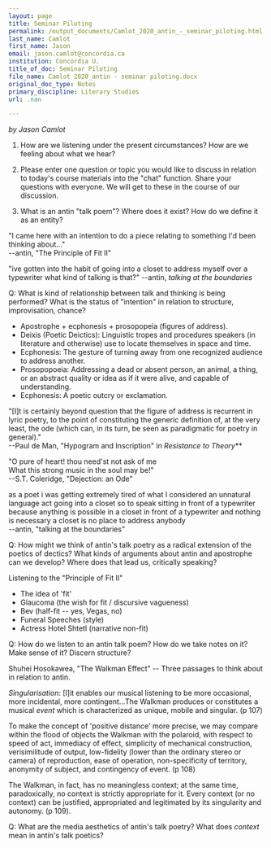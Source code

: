 ```yaml
---
layout: page
title: Seminar Piloting
permalink: /output_documents/Camlot_2020_antin_-_seminar_piloting.html
last_name: Camlot
first_name: Jason
email: jason.camlot@concordia.ca
institution: Concordia U.
title_of_doc: Seminar Piloting
file_name: Camlot 2020_antin - seminar piloting.docx
original_doc_type: Notes
primary_discipline: Literary Studies
url: .nan

---
```

*by Jason Camlot* 

1.  How are we listening under the present circumstances? How are we
    feeling about what we hear?

2.  Please enter one question or topic you would like to discuss in
    relation to today's course materials into the "chat" function. Share
    your questions with everyone. We will get to these in the course of
    our discussion.

3.  What is an antin "talk poem"? Where does it exist? How do we define
    it as an entity?

"I came here with an intention to do a piece relating to something I'd
been thinking about..."  
--antin, "The Principle of Fit II"

"ive gotten into the habit of going into a closet to address myself over a typewriter what kind of talking is that?"
--antin, *talking at the boundaries*

Q: What is kind of relationship between talk and thinking is being
performed? What is the status of "intention" in relation to structure,
improvisation, chance?

* Apostrophe + ecphonesis + prosopopeia (figures of address).
* Deixis (Poetic Deictics): Linguistic tropes and procedures speakers (in
literature and otherwise) use to locate themselves in space and time.
* Ecphonesis: The gesture of turning away from one recognized audience
  to address another.
* Prosopopoeia: Addressing a dead or absent person, an animal, a thing,
  or an abstract quality or idea as if it were alive, and capable of
  understanding.
* Ecphonesis: A poetic outcry or exclamation.

"\[I\]t is certainly beyond question that the figure of address is
recurrent in lyric poetry, to the point of constituting the generic
definition of, at the very least, the ode (which can, in its turn, be
seen as paradigmatic for poetry in general)."    
--Paul de Man, "Hypogram and Inscription" in *Resistance to Theory***

"O pure of heart! thou need\'st not ask of me    
What this strong music in the soul may be!"       
--S.T. Coleridge, "Dejection: an Ode"

as a poet i was getting extremely tired of what I considered an unnatural language act going into a closet so to speak sitting in front of a typewriter because anything is possible in a closet in front of a typewriter and nothing is necessary a closet is no place to address anybody   
--antin, "talking at the boundaries"

Q: How might we think of antin's talk poetry as a radical extension of
the poetics of dectics? What kinds of arguments about antin and
apostrophe can we develop? Where does that lead us, critically speaking?

Listening to the "Principle of Fit II"

- The idea of 'fit'
- Glaucoma (the wish for fit / discursive vagueness)
- Bev (half-fit -- yes, Vegas, no)
- Funeral Speeches (style)
- Actress Hotel Shtetl (narrative non-fit)

Q: How do we listen to an antin talk poem? How do we take notes on it?
Make sense of it? Discern structure?

Shuhei Hosokawea, "The Walkman Effect" -- Three passages to think about in relation to antin.

*Singularisation*: \[I\]it enables our musical listening to be more
occasional, more incidental, more contingent...The Walkman produces or
constitutes a musical *event* which is characterized as unique, mobile
and singular. (p 107)

To make the concept of 'positive distance' more precise, we may compare
within the flood of objects the Walkman with the polaroid, with respect
to speed of act, immediacy of effect, simplicity of mechanical
construction, verisimilitude of output, low-fidelity (lower than the
ordinary stereo or camera) of reproduction, ease of operation,
non-specificity of territory, anonymity of subject, and contingency of
event. (p 108)

The Walkman, in fact, has no meaningless context; at the same time,
paradoxically, no context is strictly appropriate for it. Every context
(or no context) can be justified, appropriated and legitimated by its
singularity and autonomy. (p 109).

Q: What are the media aesthetics of antin's talk poetry? What does
*context* mean in antin's talk poetics?
